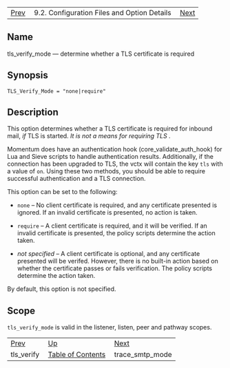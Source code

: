 |     |     |     |
| --- | --- | --- |
| [Prev](conf.ref.tls_verify)  | 9.2. Configuration Files and Option Details |  [Next](conf.ref.trace_smtp_mode.php) |

<a name="conf.ref.tls_verify_mode"></a>
## Name

tls_verify_mode — determine whether a TLS certificate is required

## Synopsis

`TLS_Verify_Mode = "none|require"`

<a name="idp12256496"></a>
## Description

This option determines whether a TLS certificate is required for inbound mail, *if* TLS is started. *It is not a means for requiring TLS* .

Momentum does have an authentication hook (core_validate_auth_hook) for Lua and Sieve scripts to handle authentication results. Additionally, if the connection has been upgraded to TLS, the vctx will contain the key `tls` with a value of `on`. Using these two methods, you should be able to require successful authentication and a TLS connection.

This option can be set to the following:

*   `none` – No client certificate is required, and any certificate presented is ignored. If an invalid certificate is presented, no action is taken.

*   `require` – A client certificate is required, and it will be verified. If an invalid certificate is presented, the policy scripts determine the action taken.

*   *not specified*           – A client certificate is optional, and any certificate presented will be verifed. However, there is no built-in action based on whether the certificate passes or fails verification. The policy scripts determine the action taken.

By default, this option is not specified.

<a name="idp12266608"></a>
## Scope

`tls_verify_mode` is valid in the listener, listen, peer and pathway scopes.

|     |     |     |
| --- | --- | --- |
| [Prev](conf.ref.tls_verify)  | [Up](conf.ref.files.php) |  [Next](conf.ref.trace_smtp_mode.php) |
| tls_verify  | [Table of Contents](index) |  trace_smtp_mode |
